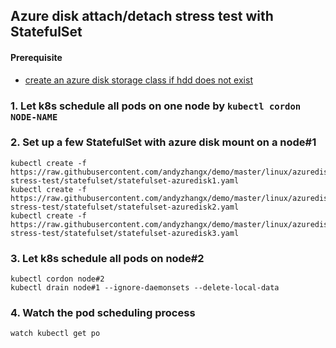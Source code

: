 ## Azure disk attach/detach stress test with StatefulSet
#### Prerequisite
 - [create an azure disk storage class if hdd does not exist](https://github.com/andyzhangx/demo/tree/master/linux/azuredisk#1-create-an-azure-disk-storage-class-if-hdd-does-not-exist)

### 1. Let k8s schedule all pods on one node by `kubectl cordon NODE-NAME`

### 2. Set up a few StatefulSet with azure disk mount on a node#1
```
kubectl create -f https://raw.githubusercontent.com/andyzhangx/demo/master/linux/azuredisk/attach-stress-test/statefulset/statefulset-azuredisk1.yaml
kubectl create -f https://raw.githubusercontent.com/andyzhangx/demo/master/linux/azuredisk/attach-stress-test/statefulset/statefulset-azuredisk2.yaml
kubectl create -f https://raw.githubusercontent.com/andyzhangx/demo/master/linux/azuredisk/attach-stress-test/statefulset/statefulset-azuredisk3.yaml
```

### 3. Let k8s schedule all pods on node#2
```
kubectl cordon node#2
kubectl drain node#1 --ignore-daemonsets --delete-local-data
```

### 4. Watch the pod scheduling process
```
watch kubectl get po
```

